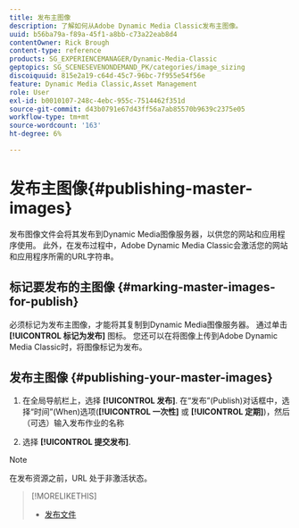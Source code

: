 ```yaml
---
title: 发布主图像
description: 了解如何从Adobe Dynamic Media Classic发布主图像。
uuid: b56ba79a-f89a-45f1-a8bb-c73a22eab8d4
contentOwner: Rick Brough
content-type: reference
products: SG_EXPERIENCEMANAGER/Dynamic-Media-Classic
geptopics: SG_SCENESEVENONDEMAND_PK/categories/image_sizing
discoiquuid: 815e2a19-c64d-45c7-96bc-7f955e54f56e
feature: Dynamic Media Classic,Asset Management
role: User
exl-id: b0010107-248c-4ebc-955c-7514462f351d
source-git-commit: d43b0791e67d43ff56a7ab85570b9639c2375e05
workflow-type: tm+mt
source-wordcount: '163'
ht-degree: 6%

---
```


# 发布主图像{#publishing-master-images}

发布图像文件会将其发布到Dynamic Media图像服务器，以供您的网站和应用程序使用。 此外，在发布过程中，Adobe Dynamic Media Classic会激活您的网站和应用程序所需的URL字符串。

## 标记要发布的主图像 {#marking-master-images-for-publish}

必须标记为发布主图像，才能将其复制到Dynamic Media图像服务器。 通过单击 **[!UICONTROL 标记为发布]** 图标。 您还可以在将图像上传到Adobe Dynamic Media Classic时，将图像标记为发布。

## 发布主图像 {#publishing-your-master-images}

1. 在全局导航栏上，选择 **[!UICONTROL 发布]**. 在“发布”(Publish)对话框中，选择“时间”(When)选项(**[!UICONTROL 一次性]** 或 **[!UICONTROL 定期]**)，然后（可选）输入发布作业的名称

1. 选择 **[!UICONTROL 提交发布]**.

>[!NOTE]
>
>在发布资源之前，URL 处于非激活状态。

>[!MORELIKETHIS]
>
>* [发布文件](publishing-files.md#publishing_files)

